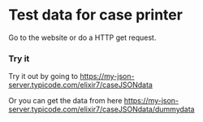 # Test data for case printer
Go to the website or do a HTTP get request.

### Try it
Try it out by going to https://my-json-server.typicode.com/elixir7/caseJSONdata  

Or you can get the data from here https://my-json-server.typicode.com/elixir7/caseJSONdata/dummydata